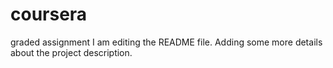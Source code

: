 # coursera
graded assignment
I am editing the README file. Adding some more details about the project description.
